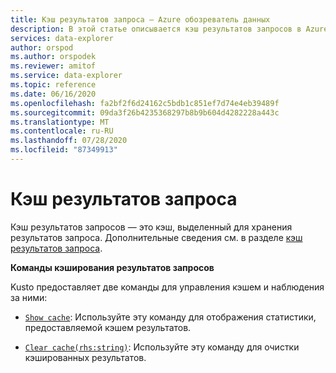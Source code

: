 ```yaml
---
title: Кэш результатов запроса — Azure обозреватель данных
description: В этой статье описывается кэш результатов запросов в Azure обозреватель данных.
services: data-explorer
author: orspod
ms.author: orspodek
ms.reviewer: amitof
ms.service: data-explorer
ms.topic: reference
ms.date: 06/16/2020
ms.openlocfilehash: fa2bf2f6d24162c5bdb1c851ef7d74e4eb39489f
ms.sourcegitcommit: 09da3f26b4235368297b8b9b604d4282228a443c
ms.translationtype: MT
ms.contentlocale: ru-RU
ms.lasthandoff: 07/28/2020
ms.locfileid: "87349913"
---
```

# <a name="query-results-cache"></a>Кэш результатов запроса

Кэш результатов запросов — это кэш, выделенный для хранения результатов запроса. Дополнительные сведения см. в разделе [кэш результатов запроса](../query/query-results-cache.md).

**Команды кэширования результатов запросов**

Kusto предоставляет две команды для управления кэшем и наблюдения за ними:

* [`Show cache`](show-query-results-cache-command.md): Используйте эту команду для отображения статистики, предоставляемой кэшем результатов.

* [`Clear cache(rhs:string)`](clear-query-results-cache-command.md): Используйте эту команду для очистки кэшированных результатов.
